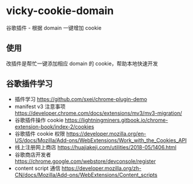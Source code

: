 # vicky-cookie-domain

谷歌插件 - 根据 domain 一键增加 cookie

## 使用

改插件是帮忙一键添加相应 domain 的 cookie，帮助本地快速开发

## 谷歌插件学习

- 插件学习 https://github.com/sxei/chrome-plugin-demo
- manifest v3 注意事项 https://developer.chrome.com/docs/extensions/mv3/mv3-migration/
- 谷歌插件操作 cookie https://lightningminers.gitbook.io/chrome-extension-book/index-2/cookies
- 谷歌插件 cookie 权限 https://developer.mozilla.org/en-US/docs/Mozilla/Add-ons/WebExtensions/Work_with_the_Cookies_API
- 线上注册网上商店 https://huajiakeji.com/utilities/2018-05/1406.html
- 谷歌商店开发者 https://chrome.google.com/webstore/devconsole/register
- content script 通信 https://developer.mozilla.org/zh-CN/docs/Mozilla/Add-ons/WebExtensions/Content_scripts
